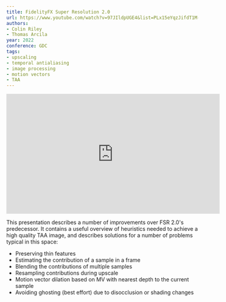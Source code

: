 ```yaml
---
title: FidelityFX Super Resolution 2.0
url: https://www.youtube.com/watch?v=97JIldpUGE4&list=PLx15eYqzJifdT1M-vOTz74fwdqHIlMrVc&index=6&t=1829s
authors:
- Colin Riley
- Thomas Arcila
year: 2022
conference: GDC
tags:
- upscaling
- temporal antialiasing
- image processing
- motion vectors
- TAA
---
```


<iframe width="560" height="315" src="https://www.youtube.com/embed/97JIldpUGE4" title="YouTube video player" frameborder="0" allow="accelerometer; autoplay; clipboard-write; encrypted-media; gyroscope; picture-in-picture" allowfullscreen></iframe>

This presentation describes a number of improvements over FSR 2.0's predecessor. It contains a useful overview of heuristics needed to achieve a high quality TAA image, and describes solutions for a number of problems typical in this space:

- Preserving thin features
- Estimating the contribution of a sample in a frame
- Blending the contributions of multiple samples
- Resampling contributions during upscale
- Motion vector dilation based on MV with nearest depth to the current sample
- Avoiding ghosting (best effort) due to disocclusion or shading changes

